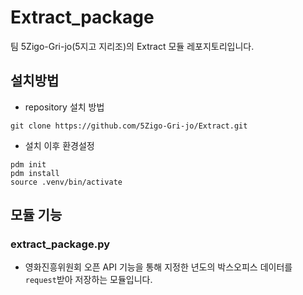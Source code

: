 # Extract_package
팀 5Zigo-Gri-jo(5지고 지리조)의 Extract 모듈 레포지토리입니다.


## 설치방법
- repository 설치 방법
```
git clone https://github.com/5Zigo-Gri-jo/Extract.git
```

- 설치 이후 환경설정
```
pdm init
pdm install
source .venv/bin/activate
```

## 모듈 기능
### extract_package.py
- 영화진흥위원회 오픈 API 기능을 통해 지정한 년도의 박스오피스 데이터를 ``` request ```받아 저장하는 모듈입니다.



